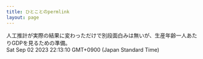 ```yaml
---
title: ひとことのpermlink
layout: page
---
```

<div class="box" dt="1693660390473">
  人工推計が実際の結果に変わっただけで別段面白みは無いが、生産年齢一人あたりGDPを見るための準備。
  <div class="content is-small">Sat Sep 02 2023 22:13:10 GMT+0900 (Japan Standard Time)</div>
</div>